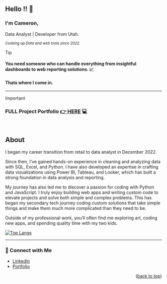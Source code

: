 <a name="readme-top"></a>

<p align="right">
  <img src="https://komarev.com/ghpvc/?username=CameronCSS&style=flat" alt="">
</p>

## Hello !! 👋


### I'm **Cameron**, 
Data Analyst | Developer from Utah.


<sub><em> Cooking up Data and web tools since 2022. </em> </sub>
<br>


> [!TIP] 
> #### You need someone who can handle everything from insightful dashboards to web reporting solutions. 📈
> #### Thats where I come in.

<hr>

> [!IMPORTANT]
> ### FULL Project Portfolio [👉 HERE](https://github.com/CameronCSS/PersonalProjects/blob/main/README.md) :computer:
<br>


## **About**
I began my career transition from retail to data analyst in December 2022.

Since then, I’ve gained hands-on experience in cleaning and analyzing data with SQL, Excel, and Python. I have also developed an expertise in crafting data visualizations using Power BI, Tableau, and Looker, which has built a strong foundation in data analysis and reporting.

My journey has also led me to discover a passion for coding with Python and JavaScript. I truly enjoy building web apps and writing custom code to elevate projects and solve both simple and complex problems. This has began my secondary tech journey coding custom solutions that take simple things and make them much more complicated than they need to be.

Outside of my professional work, you’ll often find me exploring art, coding new apps, and spending quality time with my two kids.


[![Top Langs](https://github-readme-stats.vercel.app/api/top-langs/?username=CameronCSS&layout=compact&hide=css&theme=dark)](https://github.com/anuraghazra/github-readme-stats)


----

### 💬 Connect with Me <br>

* [Linkedin](https://www.linkedin.com/in/cameron-css/) <br>
* [Portfolio](https://camdoesdata.com/) <br>
 


<p align="right">(<a href="#readme-top">back to top</a>)</p>
